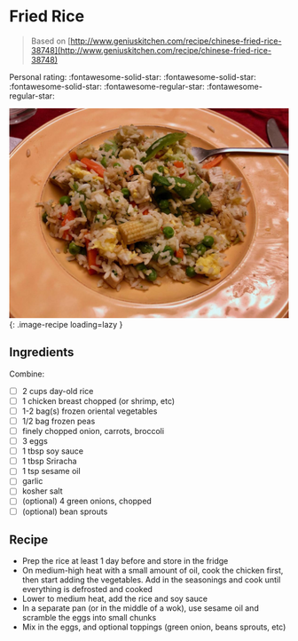 # Fried Rice

> Based on [http://www.geniuskitchen.com/recipe/chinese-fried-rice-38748](http://www.geniuskitchen.com/recipe/chinese-fried-rice-38748)

<!-- {cts} rating=3; (User can specify rating on scale of 1-5) -->

Personal rating: :fontawesome-solid-star: :fontawesome-solid-star: :fontawesome-solid-star: :fontawesome-regular-star: :fontawesome-regular-star:

<!-- {cte} -->

<!-- {cts} name_image=fried_rice.jpeg; (User can specify image name) -->

![fried_rice.jpeg](./fried_rice.jpeg){: .image-recipe loading=lazy }

<!-- {cte} -->

## Ingredients

Combine:

- [ ] 2 cups day-old rice
- [ ] 1 chicken breast chopped (or shrimp, etc)
- [ ] 1-2 bag(s) frozen oriental vegetables
- [ ] 1/2 bag frozen peas
- [ ] finely chopped onion, carrots, broccoli
- [ ] 3 eggs
- [ ] 1 tbsp soy sauce
- [ ] 1 tbsp Sriracha
- [ ] 1 tsp sesame oil
- [ ] garlic
- [ ] kosher salt
- [ ] (optional) 4 green onions, chopped
- [ ] (optional) bean sprouts

## Recipe

- Prep the rice at least 1 day before and store in the fridge
- On medium-high heat with a small amount of oil, cook the chicken first, then start adding the vegetables. Add in the seasonings and cook until everything is defrosted and cooked
- Lower to medium heat, add the rice and soy sauce
- In a separate pan (or in the middle of a wok), use sesame oil and scramble the eggs into small chunks
- Mix in the eggs, and optional toppings (green onion, beans sprouts, etc)

